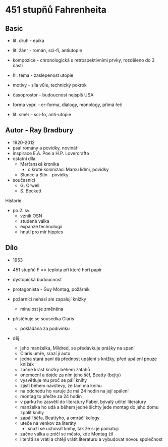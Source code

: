 # 451 stupňů Fahrenheita

## Basic

- lit. druh - epika
- lit. žánr - román, sci-fi, antiutopie
- kompozice - chronologická s retrospektivními prvky, rozděleno do 3 částí
- hl. téma - zaslepenost utopie
- motivy - síla vůle, technický pokrok
- časoprostor - budoucnost nejspíš USA
- forma vypr. - er-forma, dialogy, monology, přímá řeč

- lit. směr - sci-fo, anti-utopie

## Autor - Ray Bradbury

- 1920-2012
- psal romány a povídky, novinář
- inspirace E.A. Poe a H.P. Lovercrafta
- ostatní díla
    - Marťanská kronika
        - o kruté kolonizaci Marsu lidmi, povídky
    - Slunce a Stín - povídky
- současníci
    - G. Orwell
    - S. Beckett

Historie

- po 2. sv.
    - vznik OSN
    - studená válka
    - expanze technologií
    - hnutí pro mír hippies

## Dílo

- 1953
- 451 stupňů F == teplota při které hoří papír
- dystopická budoucnost
- protagonista - Guy Montag, požárník
- požárníci nehasí ale zapalují knížky
    - minulost je změněna
- přistěhuje se sousedka Claris
    - pokládána za podivínku

- děj
    - jeho manželka, Mildred, se předávkuje prášky na spaní
    - Claris umře, srazí ji auto
    - jedna stará paní dá přednost upálení s knížky, před upálení pouze knížek
    - začne krást knížky během zátahů
    - onemocní a dojde za ním jeho šéf, Beatty (bejty)
    - vysvětluje mu proč se pálí knihy
    - zjistí během návštevy, že tam má knihu
    - na odchodu ho varuje že má 24 hodin na její spálení
    - montag to přečte za 24 hodin
    - v parku ho zasvětí do literatury Faber, bývalý učitel literatury
    - manželka ho udá a během jedné šichty jede montag do jeho domu zpálit knihy
    - zapálí šéfa, Beattyho, a omráčí kolegy
    - uteče na venkov za literáty
        - snaží se uchovat knihy, tak že si je pamatují
    - začne válka a zničí se město, kde Montag žil
    - literáti se vrátí a chtějí vrátit literaturu a vybudovat novou společnost